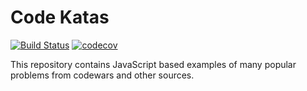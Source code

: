 # Code Katas

[![Build Status](https://travis-ci.org/sandeep-venugopal/code-katas.svg?branch=master)](https://travis-ci.org/sandeep-venugopal/code-katas)
[![codecov](https://codecov.io/gh/sandeep-venugopal/code-katas/branch/master/graph/badge.svg)](https://codecov.io/gh/sandeep-venugopal/code-katas)

This repository contains JavaScript based examples of many
popular problems from codewars and other sources.

